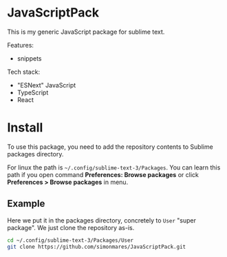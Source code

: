 # JavaScriptPack

This is my generic JavaScript package for sublime text.

Features:

-   snippets

Tech stack:

-   "ESNext" JavaScript
-   TypeScript
-   React

# Install

To use this package, you need to add the repository contents to Sublime packages directory.

For linux the path is `~/.config/sublime-text-3/Packages`.
You can learn this path if you open command **Preferences: Browse packages** or click **Preferences > Browse packages** in menu.

## Example

Here we put it in the packages directory, concretely to `User` "super package". We just clone the repository as-is.

```sh
cd ~/.config/sublime-text-3/Packages/User
git clone https://github.com/simonmares/JavaScriptPack.git
```
